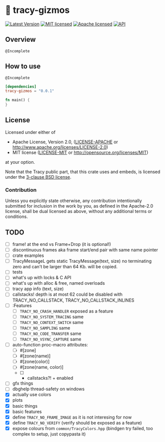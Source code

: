 # 🧰 tracy-gizmos

[![Latest Version]][crates.io]
[![MIT licensed][mit-badge]][mit-url]
[![Apache licensed][apache-badge]][apache-url]
[![API](https://docs.rs/tracy-gizmos/badge.svg)][docs.rs]

[Latest Version]: https://img.shields.io/crates/v/tracy-gizmos.svg
[crates.io]: https://crates.io/crates/tracy-gizmos
[docs.rs]: https://docs.rs/tracy-gizmos
[mit-badge]: https://img.shields.io/badge/license-MIT-blue.svg
[mit-url]: https://github.com/den-mentiei/tracy-gizmos/blob/main/LICENSE-MIT
[apache-badge]: https://img.shields.io/badge/license-Apache%202.0-blue.svg
[apache-url]: https://github.com/den-mentiei/tracy-gizmos/blob/main/LICENSE-APACHE

## Overview

`@Incomplete`

## How to use

`@Incomplete`

``` toml
[dependencies]
tracy-gizmos = "0.0.1"
```

``` rust
fn main() {
}
```

## License

Licensed under either of

* Apache License, Version 2.0, ([LICENSE-APACHE](LICENSE-APACHE) or <http://www.apache.org/licenses/LICENSE-2.0>)
* MIT license ([LICENSE-MIT](LICENSE-MIT) or <http://opensource.org/licenses/MIT>)

at your option.

Note that the Tracy public part, that this crate uses and embeds, is
licensed under the [3-clause BSD license](sys/LICENSE-tracy).

### Contribution

Unless you explicitly state otherwise, any contribution intentionally submitted for inclusion in the work by you, as defined in the Apache-2.0 license, shall be dual licensed as above, without any additional terms or conditions.

## TODO

- [ ] frame! at the end vs Frame+Drop (it is optional!)
- [ ] discontinuous frames aka frame start/end pair with same name pointer
- [ ] crate examples
- [ ] TracyMessageL gets static
      TracyMessage(text, size) no terminating zero and can't be larger than 64 Kb. will be copied.
- [ ] tests
- [ ] what's up with locks & C API
- [ ] what's up with alloc & free, named overloads
- [ ] tracy app info (text, size)
- [ ] callstacks! depth is at most 62 could be disabled with TRACY_NO_CALLSTACK, TRACY_NO_CALLSTACK_INLINES
- [ ] :Features
	- [ ] `TRACY_NO_CRASH_HANDLER`  exposed as a feature
	- [ ] `TRACY_NO_SYSTEM_TRACING` same
	- [ ] `TRACY_NO_CONTEXT_SWITCH` same
	- [ ] `TRACY_NO_SAMPLING`       same
	- [ ] `TRACY_NO_CODE_TRANSFER`  same
	- [ ] `TRACY_NO_VSYNC_CAPTURE`  same
- [ ] auto-function proc-macro attributes:
	- [ ] #[zone]
	- [ ] #[zone(name)]
	- [ ] #[zone(color)]
	- [ ] #[zone(name, color)]
	- [ ] + callstacks?! + enabled
- [ ] gfx things
- [ ] dbghelp thread-safety on windows
- [x] actually use colors
- [x] plots
- [x] basic things
- [x] basic features
- [x] define `TRACY_NO_FRAME_IMAGE` as it is not interesing for now
- [x] define `TRACY_NO_VERIFY` (verify should be exposed as a feature)
- [x] expose colours from `common/TracyColors.hpp` (bindgen try
      failed, too complex to setup, just copypasta it)
